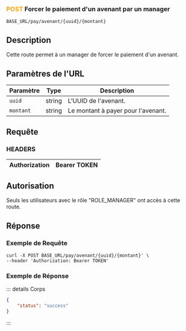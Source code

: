 ### <span style="color:orange">POST</span> Forcer le paiement d'un avenant par un manager

````
BASE_URL/pay/avenant/{uuid}/{montant}
````

## Description

Cette route permet à un manager de forcer le paiement d'un avenant.

## Paramètres de l'URL

| Paramètre   | Type   | Description                                  |
| ----------- | ------ | -------------------------------------------- |
| `uuid`      | string | L'UUID de l'avenant.                         |
| `montant`   | string | Le montant à payer pour l'avenant.           |

## Requête

### HEADERS

| Authorization | Bearer TOKEN |
| ------------- | ----------- |

## Autorisation

Seuls les utilisateurs avec le rôle "ROLE_MANAGER" ont accès à cette route.

## Réponse

### Exemple de Requête

```curl
curl -X POST BASE_URL/pay/avenant/{uuid}/{montant}' \
--header 'Authorization: Bearer TOKEN'
```

### Exemple de Réponse

::: details Corps  

```json
{
    "status": "success"
}
```

:::
